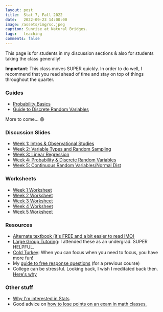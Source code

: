 ```yaml
---
layout: post
title:  Stat 7, Fall 2022
date:   2022-09-23 14:00:00
image: /assets/img/sc.jpeg
caption: Sunrise at Natural Bridges.
tags:   teaching
comments: false
---
```


This page is for students in my discussion sections & also for students taking the class generally!

**Important**:
This class moves SUPER quickly. In order to do well, I recommend that you read ahead of time and stay on top of things throughout the quarter.

### Guides
* [Probability Basics](https://drive.google.com/open?id=1yYQyg69UJETeKEDtlkiLiMTZC7R4rGMy&authuser=shokawano5%40gmail.com&usp=drive_fs)
* [Guide to Discrete Random Variables](https://docs.google.com/document/d/1J1U_jMeNQ8YXBPF0W1eteMSUMC4-Pc7_eZQRx4etLr4/edit?usp=sharing)

More to come... 😃

### Discussion Slides

* [Week 1: Intros & Observational Studies](https://drive.google.com/file/d/1yVmFyMYsy_ZUs1vJkQ-YYu5Q1SexCOtv/view?usp=sharing)
* [Week 2: Variable Types and Random Sampling](https://drive.google.com/file/d/1yVmFyMYsy_ZUs1vJkQ-YYu5Q1SexCOtv/view?usp=sharing)
* [Week 3: Linear Regression](https://drive.google.com/file/d/1yVmFyMYsy_ZUs1vJkQ-YYu5Q1SexCOtv/view?usp=sharing)
* [Week 4: Probability & Discrete Random Variables](https://drive.google.com/file/d/1yKHsFvdHxXANDzNeV6T72Mic92TpmzVx/view?usp=sharing)
* [Week 5: Continuous Random Variables/Normal Dist](https://drive.google.com/open?id=103BcLhN4S8dDqwMed7bJhDDCggHJskxd&authuser=shokawano5%40gmail.com&usp=drive_fs)


### Worksheets

* [Week 1 Worksheet](https://drive.google.com/file/d/1knRu6w49vMTZyBmoPxB5ujj8_xTWxGOu/view?usp=sharing)
* [Week 2 Worksheet](https://drive.google.com/file/d/1o7WU0qXf2g8o6sFsOjbViDA6bONDm4eM/view?usp=sharing)
* [Week 3 Worksheet](https://drive.google.com/file/d/1t3ox2OlLXvXB0e1MVDGXOc9lqncCFKhV/view?usp=sharing)
* [Week 4 Worksheet](https://drive.google.com/file/d/1ygGg6kmjUALQFB0YOIstndzCvsd5RviG/view?usp=sharing)
* [Week 5 Worksheet](https://docs.google.com/document/d/1w8wQFemv_ngecqd-yoWlWFLTJbHCY8K0ENhEK89q-rQ/edit?usp=sharing)



### Resources

* [Alternate textbook (it's FREE and a bit easier to read IMO)](https://www.openintro.org/book/os/)
* [Large Group Tutoring](https://lss.ucsc.edu/lss-tutor-hub/index.html):  I attended these as an undergrad. SUPER HELPFUL.
* [Cold Turkey](https://getcoldturkey.com): When you can focus when you need to focus, you have more fun!
* My [guide to free response questions](https://docs.google.com/document/d/1By9wdjEfJBf5DEUG2yefmcLW2B6-doahrfiPbhy6STA/edit?usp=sharing) (for a previous course)
* College can be stressful. Looking back, I wish I meditated back then. [Here's why](https://sho-kawano.github.io/2021/09/27/why-meditate/)

### Other stuff
* [Why I'm interested in Stats](https://sho-kawano.github.io/2021/09/08/why-stats/)
* Good advice on [how to lose points on an exam in math classes.](http://acritch.com/losemarks/)
